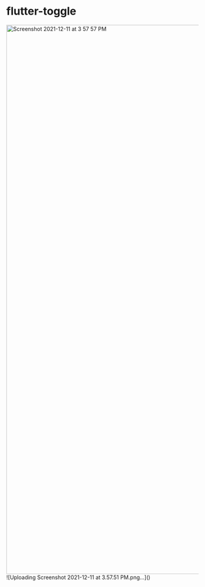 # flutter-toggle
<img width="1440" alt="Screenshot 2021-12-11 at 3 57 57 PM" src="https://user-images.githubusercontent.com/61595122/145673400-0ef1d511-2568-452e-bc1b-e79ee630d5aa.png">
![Uploading Screenshot 2021-12-11 at 3.57.51 PM.png…]()
